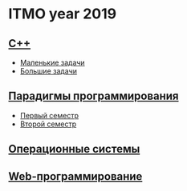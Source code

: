 # ITMO year 2019
## [C++](cpp)
* [Маленькие задачи](cpp/little-tasks)
* [Большие задачи](cpp/big-tasks)
## [Парадигмы программирования](programming)
* [Первый семестр](programming/first-semester)
* [Второй семестр](programming/second-semester)
## [Операционные системы](os)
## [Web-программирование](web)